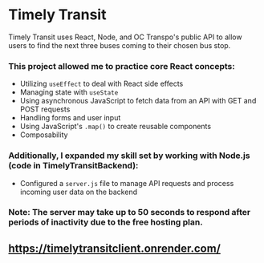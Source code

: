 # Timely Transit

Timely Transit uses React, Node, and OC Transpo's public API to allow users to find the next three buses coming to their chosen bus stop.

### This project allowed me to practice core React concepts:

  - Utilizing `useEffect` to deal with React side effects
  - Managing state with `useState`
  - Using asynchronous JavaScript to fetch data from an API with GET and POST requests
  - Handling forms and user input
  - Using JavaScript's `.map()` to create reusable components
  - Composability

### Additionally, I expanded my skill set by working with Node.js (code in TimelyTransitBackend):

  - Configured a `server.js` file to manage API requests and process incoming user data on the backend

### Note: The server may take up to 50 seconds to respond after periods of inactivity due to the free hosting plan.

## https://timelytransitclient.onrender.com/
